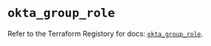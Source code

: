 # `okta_group_role`

Refer to the Terraform Registory for docs: [`okta_group_role`](https://registry.terraform.io/providers/okta/okta/4.1.0/docs/resources/group_role).
